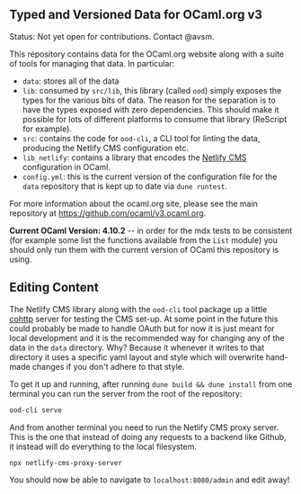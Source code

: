 Typed and Versioned Data for OCaml.org v3
-----------------------------------------

Status: Not yet open for contributions. Contact @avsm.

This repository contains data for the OCaml.org website along with a suite of
tools for managing that data. In particular:

 - `data`: stores all of the data
 - `lib`: consumed by `src/lib`, this library (called `ood`) simply exposes the types for the various bits of data. The reason for the separation is to have the types exposed with zero dependencies. This should make it possible for lots of different platforms to consume that library (ReScript for example).
 - `src`: contains the code for `ood-cli`, a CLI tool for linting the data, producing the Netlify CMS configuration etc. 
 - `lib_netlify`: contains a library that encodes the [Netlify CMS](https://www.netlifycms.org/) configuration in OCaml.
 - `config.yml`: this is the current version of the configuration file for the `data` repository that is kept up to date via `dune runtest`.

For more information about the ocaml.org site, please see the main repository
at <https://github.com/ocaml/v3.ocaml.org>.

**Current OCaml Version: 4.10.2** -- in order for the mdx tests to be consistent (for example some list the functions available from the `List` module) you should only run them with the current version of OCaml this repository is using. 

## Editing Content

The Netlify CMS library along with the `ood-cli` tool package up a little [cohttp](https://github.com/mirage/ocaml-cohttp) server for testing the CMS set-up. At some point in the future this could probably be made to handle OAuth but for now it is just meant for local development and it is the recommended way for changing any of the data in the `data` directory. Why? Because it whenever it writes to that directory it uses a specific yaml layout and style which will overwrite hand-made changes if you don't adhere to that style. 

To get it up and running, after running `dune build && dune install` from one terminal you can run the server from the root of the repository: 

```sh
ood-cli serve
```

And from another terminal you need to run the Netlify CMS proxy server. This is the one that instead of doing any requests to a backend like Github, it instead will do everything to the local filesystem. 

```
npx netlify-cms-proxy-server
```

You should now be able to navigate to `localhost:8080/admin` and edit away!
